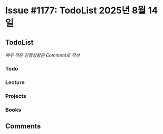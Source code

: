 # Issue #1177: TodoList 2025년 8월 14일

## TodoList

*매우 작은 진행상황은 Comment로 작성*

### Todo  

### Lecture

### Projects

### Books


## Comments

